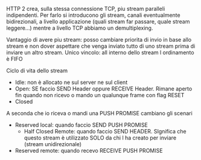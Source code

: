 HTTP 2 crea, sulla stessa connessione TCP, piu stream paralleli indipendenti. 
Per farlo si introducono gli stream, canali eventualmente bidirezionali, a livello applicazione (quali stream far passare, quale stream leggere...) mentre a livello TCP abbiamo un demultiplexing. 

Vantaggio di avere piu stream: posso cambiare priorita di invio in base allo stream e non dover aspettare che venga inviato tutto di uno stream prima di inviare un altro stream. 
Unico vincolo: all interno dello stream l ordinamento è FIFO

Ciclo di vita dello stream
- Idle: non è allocato ne sul server ne sul client
- Open: SE faccio SEND Header oppure RECEIVE Header. Rimane aperto fin quando non ricevo o mando un qualunque frame con flag RESET
- Closed

A seconda che io riceva o mandi una PUSH PROMISE cambiano gli scenari
- Reserved local: quando faccio SEND PUSH PROMISE
	- Half Closed Remote: quando faccio SEND HEADER. SIgnifica che questo stream è utilizzato SOLO da chi l ha creato per inviare (stream unidirezionale)
- Reserved remote: quando recevo RECEIVE PUSH PROMISE
